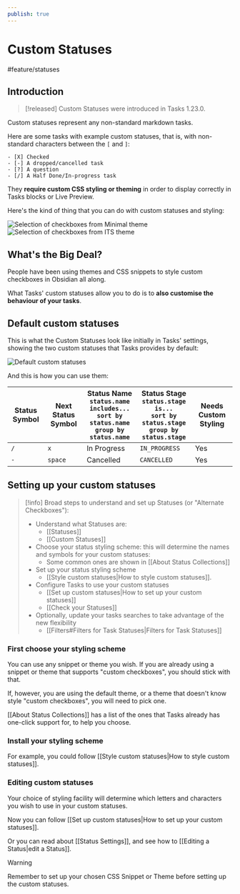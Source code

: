 ```yaml
---
publish: true
---
```


# Custom Statuses

<span class="related-pages">#feature/statuses</span>

## Introduction

> [!released]
Custom Statuses were introduced in Tasks 1.23.0.

Custom statuses represent any non-standard markdown tasks.

Here are some tasks with example custom statuses, that is, with non-standard characters between the `[` and `]`:

```text
- [X] Checked
- [-] A dropped/cancelled task
- [?] A question
- [/] A Half Done/In-progress task
```

They **require custom CSS styling or theming** in order to display correctly in Tasks blocks or Live Preview.

Here's the kind of thing that you can do with custom statuses and styling:

![Selection of checkboxes from Minimal theme](../../images/theme-minimal-reading-view-sample.png) ![Selection of checkboxes from ITS theme](../../images/theme-its-reading-view-sample.png)

## What's the Big Deal?

People have been using themes and CSS snippets to style custom checkboxes in Obsidian all along.

What Tasks' custom statuses allow you to do is to **also customise the behaviour of your tasks**.

## Default custom statuses

This is what the Custom Statuses look like initially in Tasks' settings, showing the two custom statuses that Tasks provides by default:

![Default custom statuses](../../images/settings-custom-statuses-initial.png)

And this is how you can use them:

<!-- placeholder to force blank line before included text --><!-- include: DocsSamplesForStatuses.test.DefaultStatuses_custom-statuses.approved.md -->

| Status Symbol | Next Status Symbol | Status Name<br>`status.name includes...`<br>`sort by status.name`<br>`group by status.name` | Status Stage<br>`status.stage is...`<br>`sort by status.stage`<br>`group by status.stage` | Needs Custom Styling |
| ----- | ----- | ----- | ----- | ----- |
| `/` | `x` | In Progress | `IN_PROGRESS` | Yes |
| `-` | `space` | Cancelled | `CANCELLED` | Yes |

<!-- placeholder to force blank line after included text --><!-- endInclude -->

## Setting up your custom statuses

<!-- force a blank line --><!-- include: snippet-statuses-overview.md -->

> [!info]
> Broad steps to understand and set up Statuses (or "Alternate Checkboxes"):
>
> - Understand what Statuses are:
>   - [[Statuses]]
>   - [[Custom Statuses]]
> - Choose your status styling scheme: this will determine the names and symbols for your custom statuses:
>   - Some common ones are shown in [[About Status Collections]]
> - Set up your status styling scheme
>   - [[Style custom statuses|How to style custom statuses]].
> - Configure Tasks to use your custom statuses
>   - [[Set up custom statuses|How to set up your custom statuses]]
>   - [[Check your Statuses]]
> - Optionally, update your tasks searches to take advantage of the new flexibility
>   - [[Filters#Filters for Task Statuses|Filters for Task Statuses]]

<!-- force a blank line --><!-- endInclude -->

### First choose your styling scheme

You can use any snippet or theme you wish. If you are already using a snippet or theme that supports "custom checkboxes", you should stick with that.

If, however, you are using the default theme, or a theme that doesn't know style "custom checkboxes", you will need to pick one.

[[About Status Collections]] has a list of the ones that Tasks already has one-click support for, to help you choose.

### Install your styling scheme

For example, you could follow [[Style custom statuses|How to style custom statuses]].

### Editing custom statuses

Your choice of styling facility will determine which letters and characters you wish to use in your custom statuses.

Now you can follow [[Set up custom statuses|How to set up your custom statuses]].

Or you can read about [[Status Settings]], and see how to [[Editing a Status|edit a Status]].

> [!warning]
Remember to set up your chosen CSS Snippet or Theme before setting up the custom statuses.
